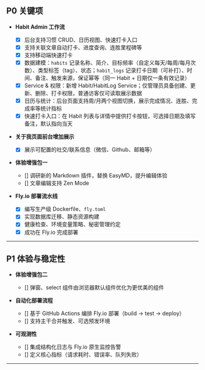 ## P0 关键项

- **Habit Admin 工作流**  
    - [x] 后台支持习惯 CRUD、日历视图、快速打卡入口  
    - [x] 支持关联文章自动打卡、进度查询、连胜里程碑等
    - [x] 支持移动端快速打卡
    - [x] 数据建模：`habits` 记录名称、简介、目标频率（自定义每天/每周/每月次数）、类型标签（tag）、状态；`habit_logs` 记录打卡日期（可补打）、时间、备注、触发来源，保证幂等（同一 Habit + 日期仅一条有效记录）  
    - [x] Service & 权限：新增 Habit/HabitLog Service；仅管理员具备创建、更新、删除、打卡权限，普通访客仅可读取展示数据  
    - [x] 日历与统计：后台页面支持周/月两个视图切换，展示完成情况、连胜、完成率等统计指标  
    - [x] 快速打卡入口：在 Habit 列表与详情中提供打卡按钮，可选择日期及填写备注，默认指向当天  

- **关于我页面前台增加展示**  
    - [x] 展示可配置的社交/联系信息（微信、Github、邮箱等）

- **体验增强包一**  
    - [] 调研新的 Markdown 插件，替换 EasyMD，提升编辑体验
    - [] 文章编辑支持 Zen Mode

- **Fly.io 部署流水线**  
    - [x] 编写生产级 Dockerfile、`fly.toml`  
    - [x] 实现数据库迁移、静态资源构建  
    - [x] 健康检查、环境变量策略、秘密管理约定
    - [x] 成功在 Fly.io 完成部署

---

## P1 体验与稳定性

- **体验增强包二**  
    - [] 弹窗、select 组件由浏览器默认组件优化为更优美的组件

- **自动化部署流程**  
    - [] 基于 GitHub Actions 编排 Fly.io 部署（build → test → deploy）  
    - [] 支持主干合并触发、可选预发环境

- **可观测性**  
    - [] 集成结构化日志与 Fly.io 原生监控告警  
    - [] 定义核心指标（请求耗时、错误率、队列失败）  

---
